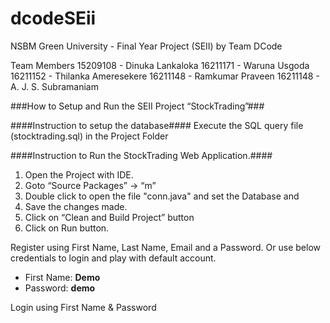 # dcodeSEii
NSBM Green University - Final Year Project (SEII)
by Team DCode

Team Members
15209108 - Dinuka Lankaloka
16211171 - Waruna Usgoda
16211152 - Thilanka Ameresekere
16211148 - Ramkumar Praveen
16211148 - A. J. S. Subramaniam

###How to Setup and Run the SEII Project “StockTrading”###

####Instruction to setup the database####
Execute the SQL query file (stocktrading.sql) in the Project Folder


####Instruction to Run the StockTrading Web Application.####
1. Open the Project with IDE.
2. Goto “Source Packages” -> “m” 
3. Double click to open the file "conn.java" and set the Database <username> and <password> 
4. Save the changes made.
5. Click on “Clean and Build Project” button
6. Click on Run button.

Register using First Name, Last Name, Email and a Password. Or use below credentials to login and play with default account.
* First Name: **Demo**
* Password: **demo**

Login using First Name & Password 

